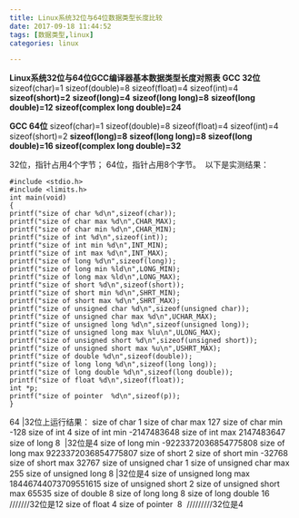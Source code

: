 ```yaml
---
title: Linux系统32位与64位数据类型长度比较
date: 2017-09-18 11:44:52
tags: [数据类型,linux]
categories: linux

---
```

**Linux系统32位与64位GCC编译器基本数据类型长度对照表**
**GCC 32位**
sizeof(char)=1
sizeof(double)=8
sizeof(float)=4
sizeof(int)=4
**sizeof(short)=2**
**sizeof(long)=4**
**sizeof(long long)=8**
**sizeof(long double)=12**
**sizeof(complex long double)=24**

**GCC 64位**
sizeof(char)=1
sizeof(double)=8
sizeof(float)=4
sizeof(int)=4
sizeof(short)=2
**sizeof(long)=8**
**sizeof(long long)=8**
**sizeof(long double)=16
sizeof(complex long double)=32**

32位，指针占用4个字节；
64位，指针占用8个字节。 
以下是实测结果：
```
#include <stdio.h>
#include <limits.h>
int main(void)
{
printf("size of char %d\n",sizeof(char));
printf("size of char max %d\n",CHAR_MAX);
printf("size of char min %d\n",CHAR_MIN);
printf("size of int %d\n",sizeof(int));
printf("size of int min %d\n",INT_MIN);
printf("size of int max %d\n",INT_MAX);
printf("size of long %d\n",sizeof(long));
printf("size of long min %ld\n",LONG_MIN);
printf("size of long max %ld\n",LONG_MAX);
printf("size of short %d\n",sizeof(short));
printf("size of short min %d\n",SHRT_MIN);
printf("size of short max %d\n",SHRT_MAX);
printf("size of unsigned char %d\n",sizeof(unsigned char));
printf("size of unsigned char max %d\n",UCHAR_MAX);
printf("size of unsigned long %d\n",sizeof(unsigned long));
printf("size of unsigned long max %lu\n",ULONG_MAX);
printf("size of unsigned short %d\n",sizeof(unsigned short));
printf("size of unsigned short max %u\n",USHRT_MAX);
printf("size of double %d\n",sizeof(double));
printf("size of long long %d\n",sizeof(long long));
printf("size of long double %d\n",sizeof(long double));
printf("size of float %d\n",sizeof(float));
int *p;
printf("size of pointer  %d\n",sizeof(p));
}
```
64 |32位上运行结果：
size of char 1
size of char max 127
size of char min -128
size of int 4
size of int min -2147483648
size of int max 2147483647
size of long 8  |32位是4
size of long min -9223372036854775808
size of long max 9223372036854775807
size of short 2
size of short min -32768
size of short max 32767
size of unsigned char 1
size of unsigned char max 255
size of unsigned long 8 |32位是4
size of unsigned long max 18446744073709551615
size of unsigned short 2
size of unsigned short max 65535
size of double 8
size of long long 8
size of long double 16     ///////32位是12
size of float 4
size of pointer  8  /////////32位是4 
 